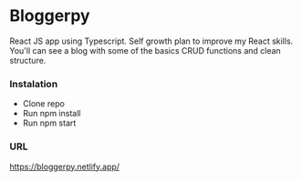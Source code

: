 # Bloggerpy

React JS app using Typescript. Self growth plan to improve my React skills. You'll can see a blog with some of the basics CRUD functions and clean structure.

### Instalation
- Clone repo
- Run npm install
- Run npm start

### URL
https://bloggerpy.netlify.app/
